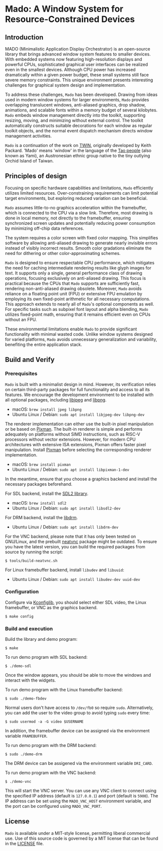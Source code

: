 # Mado: A Window System for Resource-Constrained Devices

## Introduction

MADO (Minimalistic Application Display Orchestrator) is an open-source library
that brings advanced window system features to smaller devices. With embedded
systems now featuring high-resolution displays and powerful CPUs, sophisticated
graphical user interfaces can be realized even in the smallest devices. Although
CPU power has increased dramatically within a given power budget, these small
systems still face severe memory constraints. This unique environment presents
interesting challenges for graphical system design and implementation.

To address these challenges, `Mado` has been developed. Drawing from ideas used
in modern window systems for larger environments, `Mado` provides overlapping
translucent windows, anti-aliased graphics, drop shadow, animations, and scalable
fonts within a memory budget of several kilobytes. `Mado` embeds window management
directly into the toolkit, supporting resizing, moving, and minimizing without
external control. The toolkit automatically constructs suitable decorations for
each window as regular toolkit objects, and the normal event dispatch mechanism
directs window management activities.

`Mado` is a continuation of the work on [TWIN](https://keithp.com/~keithp/talks/twin-ols2005/),
originally developed by Keith Packard. 'Mado' means 'window' in the language of
the [Tao people](https://en.wikipedia.org/wiki/Tao_people) (also known as Yami),
an Austronesian ethnic group native to the tiny outlying Orchid Island of Taiwan.

## Principles of design

Focusing on specific hardware capabilities and limitations, `Mado` efficiently
utilizes limited resources. Over-constraining requirements can limit potential
target environments, but exploring reduced variation can be beneficial.

`Mado` assumes little-to-no graphics acceleration within the framebuffer, which
is connected to the CPU via a slow link. Therefore, most drawing is done in
local memory, not directly to the framebuffer, ensuring synchronized screen
updates and potentially reducing power consumption by minimizing off-chip data
references.

The system requires a color screen with fixed color mapping. This simplifies
software by allowing anti-aliased drawing to generate nearly invisible errors
instead of visibly incorrect results. Smooth color gradations eliminate the need
for dithering or other color-approximating schemes.

`Mado` is designed to ensure respectable CPU performance, which mitigates the
need for caching intermediate rendering results like glyph images for text. It
supports only a single, general performance class of drawing operations,
focusing exclusively on anti-aliased drawing. This focus is practical because
the CPUs that `Mado` supports are sufficiently fast, rendering non-anti-aliased
drawing obsolete. Moreover, `Mado` avoids reliance on a floating point unit (FPU)
or extensive FPU emulation by employing its own fixed-point arithmetic for all
necessary computations. This approach extends to nearly all of `Mado`'s optional
components as well. For specific tasks such as subpixel font layout and alpha
blending, `Mado` utilizes fixed-point math, ensuring that it remains efficient
even on CPUs without an FPU.

These environmental limitations enable `Mado` to provide significant
functionality with minimal wasted code. Unlike window systems designed for
varied platforms, `Mado` avoids unnecessary generalization and variability,
benefiting the entire application stack.

## Build and Verify

### Prerequisites

`Mado` is built with a minimalist design in mind. However, its verification
relies on certain third-party packages for full functionality and access to all
its features. We encourage the development environment to be installed with all optional
packages, including [libjpeg](https://www.ijg.org/) and [libpng](https://github.com/pnggroup/libpng).
* macOS: `brew install jpeg libpng`
* Ubuntu Linux / Debian: `sudo apt install libjpeg-dev libpng-dev`

The renderer implementation can either use the built-in pixel manipulation or be based on [Pixman](https://pixman.org/).
The built-in renderer is simple and performs adequately on platforms without SIMD instructions,
such as RISC-V processors without vector extensions.
However, for modern CPU architectures with extensive ISA extensions, Pixman offers faster pixel manipulation.
Install [Pixman](https://pixman.org/) before selecting the corresponding renderer implementation.
* macOS: `brew install pixman`
* Ubuntu Linux / Debian: `sudo apt install libpixman-1-dev`

In the meantime, ensure that you choose a graphics backend and install the necessary packages beforehand.

For SDL backend, install the [SDL2 library](https://www.libsdl.org/).
* macOS: `brew install sdl2`
* Ubuntu Linux / Debian: `sudo apt install libsdl2-dev`

For DRM backend, install the [libdrm](https://gitlab.freedesktop.org/mesa/drm).
* Ubuntu Linux / Debian: `sudo apt install libdrm-dev`

For the VNC backend, please note that it has only been tested on GNU/Linux, and the prebuilt [neatvnc](https://github.com/any1/neatvnc) package might be outdated. To ensure you have the latest version, you can build the required packages from source by running the script:
```shell
$ tools/build-neatvnc.sh
```

For Linux framebuffer backend, install `libudev` and `libuuid`:
* Ubuntu Linux / Debian: `sudo apt install libudev-dev uuid-dev`

### Configuration

Configure via [Kconfiglib](https://pypi.org/project/kconfiglib/), you should select either SDL video, the Linux framebuffer, or VNC as the graphics backend.
```shell
$ make config
```

### Build and execution

Build the library and demo program:

```shell
$ make
```

To run demo program with SDL backend:

```shell
$ ./demo-sdl
```

Once the window appears, you should be able to move the windows and interact with the widgets.

To run demo program with the Linux framebuffer backend:

```shell
$ sudo ./demo-fbdev
```

Normal users don't have access to `/dev/fb0` so require `sudo`. Alternatively, you can add the user to the video group to avoid typing `sudo` every time:

```shell
$ sudo usermod -a -G video $USERNAME
```

In addition, the framebuffer device can be assigned via the environment variable `FRAMEBUFFER`.

To run demo program with the DRM backend:

```shell
$ sudo ./demo-drm
```

The DRM device can be assigened via the environment variable `DRI_CARD`.

To run demo program with the VNC backend:

```shell
$ ./demo-vnc
```

This will start the VNC server. You can use any VNC client to connect using the specified IP address (default is `127.0.0.1`) and port (default is `5900`).
The IP address can be set using the `MADO_VNC_HOST` environment variable, and the port can be configured using `MADO_VNC_PORT`.

## License

`Mado` is available under a MIT-style license, permitting liberal commercial use.
Use of this source code is governed by a MIT license that can be found in the [LICENSE](LICENSE) file.
